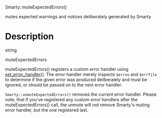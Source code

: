 Smarty::muteExpectedErrors()

mutes expected warnings and notices deliberately generated by Smarty

Description
===========

string

muteExpectedErrors

muteExpectedErrors() registers a custom error handler using
[set\_error\_handler()](https://www.php.net/set_error_handler). The error
handler merely inspects `$errno` and `$errfile` to determine if the
given error was produced deliberately and must be ignored, or should be
passed on to the next error handler.

`Smarty::unmuteExpectedErrors()` removes the current error handler.
Please note, that if you\'ve registered any custom error handlers after
the muteExpectedErrors() call, the unmute will not remove Smarty\'s
muting error handler, but the one registered last.
